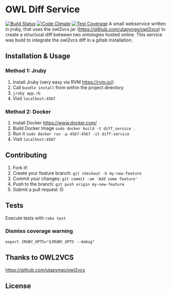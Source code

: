 # OWL Diff Service

[![Build Status](https://travis-ci.org/andreasknoepfle/owldiff-service.svg?branch=master)](https://travis-ci.org/andreasknoepfle/owldiff-service) [![Code Climate](https://codeclimate.com/github/andreasknoepfle/owldiff-service/badges/gpa.svg)](https://codeclimate.com/github/andreasknoepfle/owldiff-service) [![Test Coverage](https://codeclimate.com/github/andreasknoepfle/owldiff-service/badges/coverage.svg)](https://codeclimate.com/github/andreasknoepfle/owldiff-service)
A small webservice written in jruby, that uses the owl2vcs jar (https://github.com/utapyngo/owl2vcs) to create a structural diff between two ontologies hosted online.
This service was build to integrate the owl2vcs diff in a gitlab installation.

## Installation & Usage

### Method 1: Jruby

1. Install Jruby (very easy via RVM https://rvm.io/)
2. Call `bundle install` from within the project directory
3. `jruby app.rb`
4. Visit `localhost:4567`

### Method 2: Docker

1. Install Docker https://www.docker.com/
2. Build Docker Image `sudo docker build -t diff_service .`
3. Run it `sudo docker run -p 4567:4567 -it diff-service`
4. Visit `localhost:4567`

## Contributing

1. Fork it!
2. Create your feature branch: `git checkout -b my-new-feature`
3. Commit your changes: `git commit -am 'Add some feature'`
4. Push to the branch: `git push origin my-new-feature`
5. Submit a pull request :D

## Tests

Execute tests with
`rake test`

### Dismiss coverage warning
`export JRUBY_OPTS="$JRUBY_OPTS --debug"`


## Thanks to OWL2VCS

https://github.com/utapyngo/owl2vcs

## License
